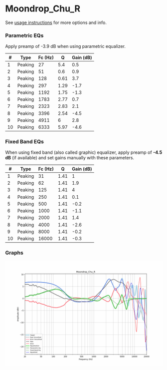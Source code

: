 # Moondrop_Chu_R
See [usage instructions](https://github.com/jaakkopasanen/AutoEq#usage) for more options and info.

### Parametric EQs
Apply preamp of -3.9 dB when using parametric equalizer.

|   # | Type    |   Fc (Hz) |    Q |   Gain (dB) |
|-----|---------|-----------|------|-------------|
|   1 | Peaking |        27 | 5.4  |         0.5 |
|   2 | Peaking |        51 | 0.6  |         0.9 |
|   3 | Peaking |       128 | 0.61 |         3.7 |
|   4 | Peaking |       297 | 1.29 |        -1.7 |
|   5 | Peaking |      1192 | 1.75 |        -1.3 |
|   6 | Peaking |      1783 | 2.77 |         0.7 |
|   7 | Peaking |      2323 | 2.83 |         2.1 |
|   8 | Peaking |      3396 | 2.54 |        -4.5 |
|   9 | Peaking |      4911 | 6    |         2.8 |
|  10 | Peaking |      6333 | 5.97 |        -4.6 |

### Fixed Band EQs
When using fixed band (also called graphic) equalizer, apply preamp of **-4.5 dB** (if available) and set gains manually with these parameters.

|   # | Type    |   Fc (Hz) |    Q |   Gain (dB) |
|-----|---------|-----------|------|-------------|
|   1 | Peaking |        31 | 1.41 |         1   |
|   2 | Peaking |        62 | 1.41 |         1.9 |
|   3 | Peaking |       125 | 1.41 |         4   |
|   4 | Peaking |       250 | 1.41 |         0.1 |
|   5 | Peaking |       500 | 1.41 |        -0.2 |
|   6 | Peaking |      1000 | 1.41 |        -1.1 |
|   7 | Peaking |      2000 | 1.41 |         1.4 |
|   8 | Peaking |      4000 | 1.41 |        -2.6 |
|   9 | Peaking |      8000 | 1.41 |        -0.2 |
|  10 | Peaking |     16000 | 1.41 |        -0.3 |

### Graphs
![](./Moondrop_Chu_R.png)
